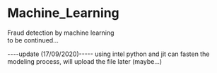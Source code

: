 # Machine_Learning
Fraud detection by machine learning  
to be continued...

----update (17/09/2020)-----
using intel python and jit can fasten the modeling process, will upload the file later (maybe...)
